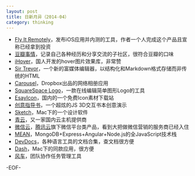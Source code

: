 ```yaml
---
layout: post
title: 日新月异（2014-04）
category: thinking
---
```


* [Fly It Remotely](http://fir.im)，发布iOS应用并内测的工具，作者一个人完成这个产品且宣称已经拿到投资
* [豆瓣事情](http://www.douban.com/thing/)，记录自己各种经历和分享交流的子社区，很符合豆瓣的口味
* [iHover](http://gudh.github.io/ihover/dist/)，国人开发的hover图片效果库，非常赞
* [Sir Trevor](http://madebymany.github.io/sir-trevor-js/)，一个新的富媒体编辑器，以结构化和Markdown格式存储而非传统的HTML
* [Carousel](https://www.carousel.com/)，Dropbox出品的网络相册应用
* [SquareSpace Logo](http://www.squarespace.com/logo)，一款在线编辑简单图形Logo的工具
* [EsayIcon](http://www.easyicon.net/)，国内的一个免费Icon素材下载站
* [创意指导书](http://www.webhek.com/misc/creativeguidebook/)，一个超炫的JS 3D交互书本创意演示
* [Sketch](http://bohemiancoding.com/sketch/)，Mac下的一个设计软件
* [青云](https://www.qingcloud.com/)，又一家国内云主机提供商
* [微信云](http://weixin.qcloud.com)，[腾讯云](http://www.qcloud.com)旗下微信平台类产品，看到大把做微信营销的服务商已经入住
* [MEAN](http://mean.io)，MongoDB+Express+Angular+Node.js的全JavaScript技术栈
* [DevDocs](http://devdocs.io/)，各种语言工具的文档合集，查文档很方便
* [Dash](http://kapeli.com/dash)，Mac下的同款应用，很方便
* [风车](https://fengcheco.com/)，团队协作任务管理工具

-EOF-
